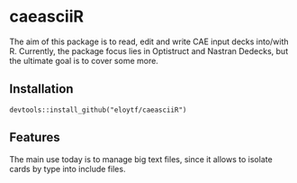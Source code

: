 # caeasciiR

The aim of this package is to read, edit and write CAE input decks into/with R. Currently, the package focus lies in Optistruct and Nastran Dedecks, but the ultimate goal is to cover some more.

## Installation

    devtools::install_github("eloytf/caeasciiR")
    
## Features

The main use today is to manage big text files, since it allows to isolate cards by type into include files.
